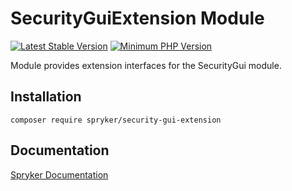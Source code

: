 # SecurityGuiExtension Module
[![Latest Stable Version](https://poser.pugx.org/spryker/security-gui-extension/v/stable.svg)](https://packagist.org/packages/spryker/security-gui-extension)
[![Minimum PHP Version](https://img.shields.io/badge/php-%3E%3D%207.4-8892BF.svg)](https://php.net/)

Module provides extension interfaces for the SecurityGui module.

## Installation

```
composer require spryker/security-gui-extension
```

## Documentation

[Spryker Documentation](https://docs.spryker.com)
